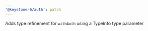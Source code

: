 ```yaml
---
'@keystone-6/auth': patch
---
```


Adds type refinement for `withAuth` using a TypeInfo type parameter
